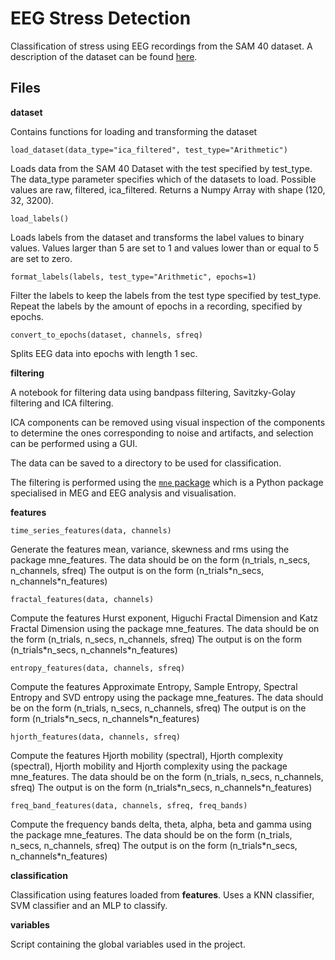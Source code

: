 # EEG Stress Detection
Classification of stress using EEG recordings from the SAM 40 dataset. A description of the dataset can be found [here](https://www.sciencedirect.com/science/article/pii/S2352340921010465).

## Files

**dataset**

Contains functions for loading and transforming the dataset

```load_dataset(data_type="ica_filtered", test_type="Arithmetic")```

Loads data from the SAM 40 Dataset with the test specified by test_type.
The data_type parameter specifies which of the datasets to load. Possible values are raw, filtered, ica_filtered.
Returns a Numpy Array with shape (120, 32, 3200).

```load_labels()```

Loads labels from the dataset and transforms the label values to binary values.
Values larger than 5 are set to 1 and values lower than or equal to 5 are set to zero.

```format_labels(labels, test_type="Arithmetic", epochs=1)```

Filter the labels to keep the labels from the test type specified by test_type.
Repeat the labels by the amount of epochs in a recording, specified by epochs.


```convert_to_epochs(dataset, channels, sfreq)```

Splits EEG data into epochs with length 1 sec.


**filtering**

A notebook for filtering data using bandpass filtering, Savitzky-Golay filtering and ICA filtering.

ICA components can be removed using visual inspection of the components to determine the ones corresponding to noise and artifacts, and selection can be performed using a GUI.

The data can be saved to a directory to be used for classification.

The filtering is performed using the [```mne``` package](https://mne.tools/stable/index.html) which is a Python package specialised in MEG and EEG analysis and visualisation.

**features**

```time_series_features(data, channels)```

Generate the features mean, variance, skewness and rms using the package mne_features.
The data should be on the form (n_trials, n_secs, n_channels, sfreq)
The output is on the form (n_trials\*n_secs, n_channels\*n_features)

```fractal_features(data, channels)```

Compute the features Hurst exponent, Higuchi Fractal Dimension and Katz Fractal Dimension using the package mne_features.
The data should be on the form (n_trials, n_secs, n_channels, sfreq)
The output is on the form (n_trials\*n_secs, n_channels\*n_features)

```entropy_features(data, channels, sfreq)```

 Compute the features Approximate Entropy, Sample Entropy, Spectral Entropy and SVD entropy using the package mne_features.
The data should be on the form (n_trials, n_secs, n_channels, sfreq)
The output is on the form (n_trials\*n_secs, n_channels\*n_features)

```hjorth_features(data, channels, sfreq)```

Compute the features Hjorth mobility (spectral), Hjorth complexity (spectral), Hjorth mobility and Hjorth complexity using the package mne_features.
The data should be on the form (n_trials, n_secs, n_channels, sfreq)
The output is on the form (n_trials\*n_secs, n_channels\*n_features)

```freq_band_features(data, channels, sfreq, freq_bands)```

Compute the frequency bands delta, theta, alpha, beta and gamma using the package mne_features.
The data should be on the form (n_trials, n_secs, n_channels, sfreq)
The output is on the form (n_trials\*n_secs, n_channels\*n_features)

**classification**

Classification using features loaded from **features**. Uses a KNN classifier, SVM classifier and an MLP to classify.

**variables**

Script containing the global variables used in the project.